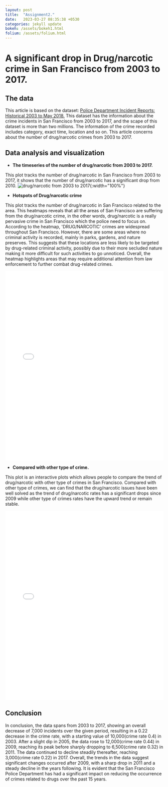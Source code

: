 ```yaml
---
layout: post
title:  "Assignment2."
date:   2023-03-27 08:35:38 +0530
categories: jekyll update
bokeh: /assets/bokeh1.html
folium: /assets/folium.html
---
```


<h1> A significant drop in Drug/narcotic crime in San Francisco from 2003 to 2017.</h1>

<h2> The data </h2>

This article is based on the dataset: <a href="https://data.sfgov.org/Public-Safety/Police-Department-Incident-Reports-Historical-2003/tmnf-yvry">Police Department Incident Reports: Historical 2003 to May 2018.</a>
This dataset has the information about the crime incidents in San Francisco from 2003 to 2017, and the scape of this dataset is more than two millions.
The information of the crime recorded includes category, exact time, location and so on. This article concerns about
the number of drug/narcotic crimes from 2003 to 2017. 

<h2> Data analysis and visualization</h2>

* <b>The timeseries of the number of drug/narcotic from 2003 to 2017.</b>

This plot tracks the number of drug/narcotic in San Francisco from 2003 to 2017, it shows that the number 
of drug/narcotic has a significant drop from 2010.
![drug/narcotic from 2003 to 2017]({{site.baseurl}}/images/DRUG1.png){:width="100%"}

* <b>Hotspots of Drug/narcotic crime</b>

This plot tracks the number of drug/narcotic in San Francisco related to the area. This heatmaps reveals that
all the areas of San Francisco are suffering from the drug/narcotic crime, in the other words, drug/narcotic is 
a really pervasive crime in San Francisco which the police need to focus on. 
<br>
According to the heatmap, 'DRUG/NARCOTIC' crimes are widespread throughout San Francisco. However, there are some areas where no criminal activity is recorded, mainly in parks, gardens, and nature preserves. This suggests that these locations are less likely to be targeted by drug-related criminal activity, possibly due to their more secluded nature making it more difficult for such activities to go unnoticed. Overall, the heatmap highlights areas that may require additional attention from law enforcement to further combat drug-related crimes.

<iframe src="{{page.folium}}" width="100%" height="600px" frameborder="0">
    Sorry, your browser doesn't support iframes.
</iframe>

* <b>Compared with other type of crime.</b>

This plot is an interactive plots which allows people to compare the trend of drug/narcotic with other type of crimes in San Francisco.
Compared with other type of crimes, we can find that the drug/narcotic issues have been well solved as the trend of
drug/narcotic rates has a significant drops since 2009 while other type of crimes rates have the upward trend or remain stable.


<iframe src="{{page.bokeh}}" width="100%" height="600px" frameborder="0">
    Sorry, your browser doesn't support iframes.
</iframe>

<h2> Conclusion </h2>
In conclusion, the data spans from 2003 to 2017, showing an overall decrease of 7,000 incidents over the given period, resulting in a 0.22 decrease in the crime rate, with a starting value of 10,000(crime rate 0.4) in 2003. After a slight dip in 2005, the data rose to 12,000(crime rate 0.44) in 2009, reaching its peak before sharply dropping to 6,500(crime rate 0.32) in 2011. The data continued to decline steadily thereafter, reaching 3,000(crime rate 0.22) in 2017. Overall, the trends in the data suggest significant changes occurred after 2009, with a sharp drop in 2011 and a steady decline in the years following. It is evident that the San Francisco Police Department has had a significant impact on reducing the occurrence of crimes related to drugs over the past 15 years.


